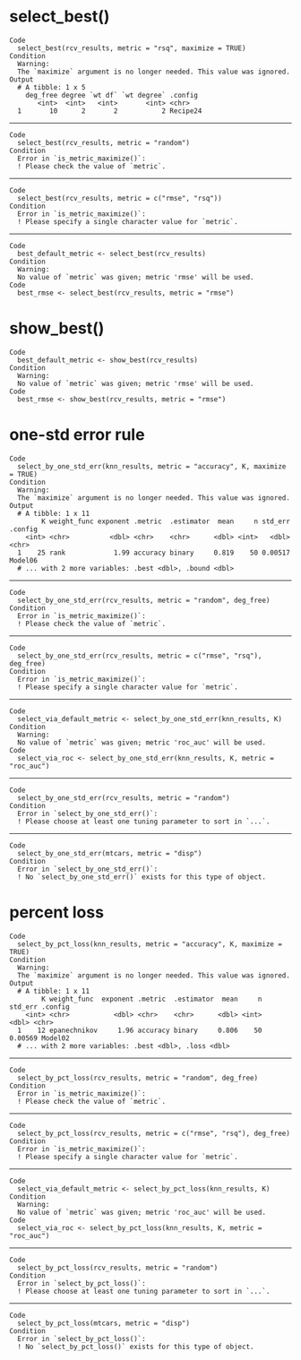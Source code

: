 # select_best()

    Code
      select_best(rcv_results, metric = "rsq", maximize = TRUE)
    Condition
      Warning:
      The `maximize` argument is no longer needed. This value was ignored.
    Output
      # A tibble: 1 x 5
        deg_free degree `wt df` `wt degree` .config 
           <int>  <int>   <int>       <int> <chr>   
      1       10      2       2           2 Recipe24

---

    Code
      select_best(rcv_results, metric = "random")
    Condition
      Error in `is_metric_maximize()`:
      ! Please check the value of `metric`.

---

    Code
      select_best(rcv_results, metric = c("rmse", "rsq"))
    Condition
      Error in `is_metric_maximize()`:
      ! Please specify a single character value for `metric`.

---

    Code
      best_default_metric <- select_best(rcv_results)
    Condition
      Warning:
      No value of `metric` was given; metric 'rmse' will be used.
    Code
      best_rmse <- select_best(rcv_results, metric = "rmse")

# show_best()

    Code
      best_default_metric <- show_best(rcv_results)
    Condition
      Warning:
      No value of `metric` was given; metric 'rmse' will be used.
    Code
      best_rmse <- show_best(rcv_results, metric = "rmse")

# one-std error rule

    Code
      select_by_one_std_err(knn_results, metric = "accuracy", K, maximize = TRUE)
    Condition
      Warning:
      The `maximize` argument is no longer needed. This value was ignored.
    Output
      # A tibble: 1 x 11
            K weight_func exponent .metric  .estimator  mean     n std_err .config
        <int> <chr>          <dbl> <chr>    <chr>      <dbl> <int>   <dbl> <chr>  
      1    25 rank            1.99 accuracy binary     0.819    50 0.00517 Model06
      # ... with 2 more variables: .best <dbl>, .bound <dbl>

---

    Code
      select_by_one_std_err(rcv_results, metric = "random", deg_free)
    Condition
      Error in `is_metric_maximize()`:
      ! Please check the value of `metric`.

---

    Code
      select_by_one_std_err(rcv_results, metric = c("rmse", "rsq"), deg_free)
    Condition
      Error in `is_metric_maximize()`:
      ! Please specify a single character value for `metric`.

---

    Code
      select_via_default_metric <- select_by_one_std_err(knn_results, K)
    Condition
      Warning:
      No value of `metric` was given; metric 'roc_auc' will be used.
    Code
      select_via_roc <- select_by_one_std_err(knn_results, K, metric = "roc_auc")

---

    Code
      select_by_one_std_err(rcv_results, metric = "random")
    Condition
      Error in `select_by_one_std_err()`:
      ! Please choose at least one tuning parameter to sort in `...`.

---

    Code
      select_by_one_std_err(mtcars, metric = "disp")
    Condition
      Error in `select_by_one_std_err()`:
      ! No `select_by_one_std_err()` exists for this type of object.

# percent loss

    Code
      select_by_pct_loss(knn_results, metric = "accuracy", K, maximize = TRUE)
    Condition
      Warning:
      The `maximize` argument is no longer needed. This value was ignored.
    Output
      # A tibble: 1 x 11
            K weight_func  exponent .metric  .estimator  mean     n std_err .config
        <int> <chr>           <dbl> <chr>    <chr>      <dbl> <int>   <dbl> <chr>  
      1    12 epanechnikov     1.96 accuracy binary     0.806    50 0.00569 Model02
      # ... with 2 more variables: .best <dbl>, .loss <dbl>

---

    Code
      select_by_pct_loss(rcv_results, metric = "random", deg_free)
    Condition
      Error in `is_metric_maximize()`:
      ! Please check the value of `metric`.

---

    Code
      select_by_pct_loss(rcv_results, metric = c("rmse", "rsq"), deg_free)
    Condition
      Error in `is_metric_maximize()`:
      ! Please specify a single character value for `metric`.

---

    Code
      select_via_default_metric <- select_by_pct_loss(knn_results, K)
    Condition
      Warning:
      No value of `metric` was given; metric 'roc_auc' will be used.
    Code
      select_via_roc <- select_by_pct_loss(knn_results, K, metric = "roc_auc")

---

    Code
      select_by_pct_loss(rcv_results, metric = "random")
    Condition
      Error in `select_by_pct_loss()`:
      ! Please choose at least one tuning parameter to sort in `...`.

---

    Code
      select_by_pct_loss(mtcars, metric = "disp")
    Condition
      Error in `select_by_pct_loss()`:
      ! No `select_by_pct_loss()` exists for this type of object.

